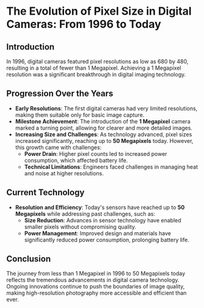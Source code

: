 # The Evolution of Pixel Size in Digital Cameras: From 1996 to Today

## Introduction
In 1996, digital cameras featured pixel resolutions as low as 680 by 480, resulting in a total of fewer than 1 Megapixel. Achieving a 1 Megapixel resolution was a significant breakthrough in digital imaging technology.

## Progression Over the Years
- **Early Resolutions**: The first digital cameras had very limited resolutions, making them suitable only for basic image capture.
- **Milestone Achievement**: The introduction of the **1 Megapixel** camera marked a turning point, allowing for clearer and more detailed images.
- **Increasing Size and Challenges**: As technology advanced, pixel sizes increased significantly, reaching up to **50 Megapixels** today. However, this growth came with challenges:
  - **Power Drain**: Higher pixel counts led to increased power consumption, which affected battery life.
  - **Technical Limitations**: Engineers faced challenges in managing heat and noise at higher resolutions.

## Current Technology
- **Resolution and Efficiency**: Today's sensors have reached up to **50 Megapixels** while addressing past challenges, such as:
  - **Size Reduction**: Advances in sensor technology have enabled smaller pixels without compromising quality.
  - **Power Management**: Improved design and materials have significantly reduced power consumption, prolonging battery life.

## Conclusion
The journey from less than 1 Megapixel in 1996 to 50 Megapixels today reflects the tremendous advancements in digital camera technology. Ongoing innovations continue to push the boundaries of image quality, making high-resolution photography more accessible and efficient than ever.
